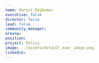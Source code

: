 ```yaml
---
name: Harini Rajkumar
executive: false
director: false
lead: false
community_manager: 
erevna:    
position:  
project: Policy
image: ../assets/default_exec_image.png
linkedin: 
---
```

